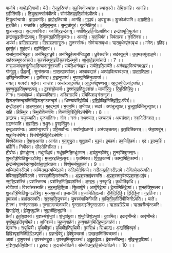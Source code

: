 

  
वायो॒ये। वायो॒इति॒वायो॑। येते॑। ते॒स॒ह॒स्रिणः॑। स॒ह॒स्रिणॊ॒रथा॑सः। रथा॑स॒स्ते। तेभि॒राग॑हि। आग॑हि। ग॒हीति॑गहि।। नि॒युत्वा॒न्त्सोम॑पीतये। सोम॑पीतय॒इति॒सोम॑ऽपीतये।।  
नि॒युत्वा॑न्वायो। वा॒य॒वाग॑हि। वा॒यो॒इति॑वायो। आग॑हि। ग॒ह्य॒यं। अ॒यंशु॒क्रः। शु॒क्रोअ॑यामि। अ॒या॒मि॒ते॒। त॒इति॑ते।। गन्ता॑सि। अ॒सि॒सु॒न्व॒तः। सु॒न्व॒तोगृ॒हं। गृ॒हमिति॑गृ॒हं।।  
शु॒क्रस्या॒द्य। अ॒द्यगवा॑शिरः। गवा॑शिर॒इन्द्र॑वायू। गवा॑शिर॒इति॒गोऽआ॑शिरः। इन्द्र॑वायूनि॒युत्व॑तः। इन्द्र॑वायू॒इतीन्द्र॑ऽवायू। नि॒युत्व॑त॒इति॑नि॒युत्व॑तः।। आया॑तं॒। या॒तं॒पिब॑तं। पिब॑तन्नरा। न॒रेति॑नरा।।  
अ॒यंवां॑। वां॒मि॒त्रा॒व॒रु॒णा॒। मि॒त्रा॒व॒रु॒णा॒सु॒तः। सु॒तस्सोमः॑। सोम॑ऋतावृधा। ऋ॒त॒वृ॒धेत्यृ॑तऽवृधा।। ममेत्। इदि॒ह। इ॒हश्रु॑तं। श्रु॒तं॒हवं॑। हव॒मिति॒हवं॑।।  
राजा॑ना॒वन॑भिद्रुहा। अन॑भिद्रुहाध्रु॒वे। अन॑भिद्रु॒हेत्यन॑भिऽद्रुहा। ध्रु॒वेसद॑सि। सद॑स्युत्त॒मे। उ॒त्त॒मइत्यु॑त्ऽत॒मे।। सह॑स्रस्थूणआसाते। स॒हस्र॑स्थूण॒इति॑स॒हस्र॑ऽस्थूणॆ। आ॒सा॒ते॒इत्या॑साते।। 7 ।।  
तास॒म्राजा॑घृ॒तसू॑तीआ॒दि॒त्यादानु॑न॒स्पती॑। सचे॑ते॒अन॑वह्वरं। सचे॑ते॒इति॒सचे॑ते। अन॑वह्वर॒मित्य॑नवऽह्वरं।।  
गोम॑दू॒षु। ऊँ॒इत्यूँ॑। सुना॑सत्या। ना॒स॒त्या॒श्वा॑वत्। अश्वा॑वद्यातं। अश्व॑व॒दित्यश्व॑ऽवत्। या॒त॒म॒श्वि॒ना॒। अ॒श्वि॒नेत्य॑श्विना।। व॒र्तीरु॑द्रा। रु॒द्रा॒नृ॒पाय्यं॑। नृ॒पाय्य॒मिति॑नृ॒ऽपाय्यं॑।।  
नयत्। यत्परः॑। परो॒न। नान्त॑रः। अन्त॑रआद॒धर्ष॑त्। आ॒द॒धर्ष॑द्वृषण्वसू। आ॒द॒धर्ष॒दित्या॑द॒धर्ष॑त्। वृ॒ष॒ण्व॒सू॒इति॑वृषण्ऽवसू।। दु॒श्शंसो॒मर्त्यः॑। दु॒श्शंस॒इति॑दुः॒ऽशंसः॑। मर्त्यो॑रि॒पुः। रि॒पुरिति॑रि॒पुः।।  
तानः॑। न॒आवो॑ह्ळं। वो॒ह्ळ॒म॒श्वि॒ना॒। अ॒श्वि॒ना॒र॒यिं। र॒यिम्पि॒शङ्ग॑सन्दृशं। पि॒शङ्ग॑सन्दृशमिति॑पि॒शङ्ग॑ऽसन्दृशं।। धिष्ण्या॑वरिवो॒विदं॑। व॒रि॒वो॒विद॒मिति॑व॒रि॒वः॒ऽविदं॑।।  
इन्द्रो॑अ॒ङ्गं। अ॒ङ्गम॒हत्। म॒हद्भ्य॒यं। भ॒यम॒भि। अ॒भीषत्। सदप॑। अप॑चुच्युवत्। चु॒च्यु॒व॒दिति॑चुच्युवत्।। सहि। हिस्थि॒रः। स्थि॒रोविच॑र्षणिः। विच॑र्षणि॒रिति॒विऽच॑र्षणिः।। 8 ।।  
इन्द्र॑श्च। च॒मृ॒ळया॑ति। मृ॒ळया॑तिनः। नो॒न। ननः॑। नः॒प॒श्चात्। प॒श्चाद॒घं। अ॒घन्न॑शत्। न॒श॒दिति॑नशत्।। भ॒द्रम्भ॑वाति। भ॒वा॒ति॒नः॒। नः॒पु॒रः। पु॒रइति॑पु॒रः।।  
इन्द्र॒आशा॑भ्यः। आशा॑भ्य॒स्परि॑। परि॒सर्वा॑भ्यः। सर्वा॑भ्यो॒अभ॑यं। अभ॑यङ्करत्। क॒र॒दिति॑करत्।। जेता॒शत्रू॑न्। शत्रू॒न्विच॑र्षणिः। विच॑र्षणि॒रिति॒विऽच॑र्षणिः।।  
विश्वे॑देवासः। दे॒वा॒स॒आग॑त। आग॑त। ग॒त॒शृ॒णु॒त। शृ॒णु॒तामे॑। म॒इ॒मं। इ॒मंहवं॑। हव॒मिति॒हवं॑।। एदं। इ॒दम्ब॒र्हिः। ब॒र्हिर्नि। निषी॑दत। सी॒द॒तेति॑सीदत।।  
ती॒व्रोवः॑। वो॒मधु॑मान्। मधु॑माँअ॒यं। मधु॑मा॒निति॒मधु॑ऽमान्। अ॒यंशु॒नहो॑त्रेषु। शु॒नहो॑त्रेषुमत्स॒रः। शु॒नहो॑त्रे॒ष्विति॑शु॒नऽहो॑त्रेषु। म॒त्स॒रइति॑म॒त्स॒रः।। ए॒तम्पि॑बत। पि॒ब॒त॒काम्यं॑। काम्य॒मिति॒काम्यं॑।।  
इन्द्र॑ज्येष्ठा॒मरु॑द्गणा॒देवा॑सः॒पूष॑रातयः।। विश्वे॒मम॑श्रुता॒हवं॑।। 9 ।।  
अम्बि॑तमे॒नदी॑तमे। अम्बि॑तम॒इत्यम्बि॑ऽतमे। नदी॑तमे॒देवितमे। नदी॑तम॒इति॒नदी॑ऽतमे। देवि॑तमे॒सर॑स्वति। देवि॑तम॒इति॒देवि॑ऽतमे। सर॑स्व॒तीति॒सर॑स्वति।। अ॒प्र॒श॒स्ताइ॑वस्मसि। अ॒प्र॒श॒स्ताइ॒वेत्य॑प्र॒श॒स्ताः॒ऽइ॑व। स्म॒सि॒प्रश॑स्तिं। प्रश॑स्तिमम्ब। प्रश॑स्ति॒मिति॒प्रऽश॑स्तिं। अ॒म्ब॒नः॒। न॒स्कृ॒धि॒। कृ॒धीति॑कृधि।।  
त्वेविश्वा॑। विश्वा॑सरस्वति। स॒र॒स्व॒ति॒श्रि॒ता। श्रि॒तायूं॑षि। आयूं॑षिदे॒व्यां। दे॒व्यामिति॑दे॒व्यां।। शु॒नहो॑त्रेषुमत्स्व। शु॒नहो॑त्रे॒ष्विति॑शु॒नऽहो॑त्रेषु। म॒त्स्व॒प्र॒जां। प्र॒जान्दे॑वि। प्र॒जामिति॑प्र॒ऽजां। दे॒वि॒दि॒दि॒ढ्ढि॒। दि॒दि॒ढ्ढि॒नः॒। न॒इति॑नः।।  
इ॒माब्रह्म॑। ब्रह्म॑सरस्वति। स॒र॒स्व॒ति॒जु॒षस्व॑। जु॒षस्व॑वाजिनीवति। वा॒जि॒नी॒व॒तीति॑वीजिनीऽवति।। याते॑। ते॒मन्म॑। मन्म॑गृत्सम॒दाः। गृ॒त्स॒म॒दाऋ॑तावरि। गृ॒त्स॒म॒दाइति॑गृ॒त्स॒ऽम॒दाः। ऋ॒ता॒व॒रि॒प्रि॒या। ऋ॒त॒व॒रीत्यृ॑तऽवरि। प्रि॒यादे॒वेषु॑। दे॒वेषु॒जुह्व॑ति। जुह्व॒तीति॒जुह्व॑ति।।  
प्रेतां॑। इ॒तां॒य॒ज्ञस्य॑। य॒ज्ञस्य॑शं॒भुवा॑। शं॒भुवा॑यु॒वा। शं॒भुवेति॑शं॒ऽभुवा॑। यु॒वामित्। इदावृ॑णीमहे। आवृ॑णीमहे। वृ॒णी॒म॒ह॒इति॑वृणीमहे।। अ॒ग्निञ्च॑। च॒ह॒व्य॒वाह॑नं। ह॒व्य॒वाह॑न॒मिति॑ह॒व्य॒ऽवाह॑नं।।  
द्यावा॑नः। नः॒पृ॒थि॒वी। पृ॒थि॒वीइ॒मं। पृ॒थि॒वीइति॑पृ॒थि॒वी। इ॒मंसि॒ध्रं। सि॒ध्रम॒द्य। अ॒द्यदि॑वि॒श्पृशं॑। दि॒वि॒श्पृश॒मिति॑दि॒वि॒ऽश्पृशं॑।। य॒ज्ञन्दे॒वेषु॑। दे॒वेषु॑यच्छतां। य॒च्छ॒ता॒मिति॑यच्छतां।।  
आवां॑। वा॒मु॒पस्थं॑। उ॒पस्थ॑मद्रुहा। उ॒पस्थ॒मित्यु॒पऽस्थं॑। अ॒द्रु॒हा॒दे॒वाः। दे॒वास्सी॑दन्तु। सी॒द॒न्तु॒य॒ज्ञियाः॑। य॒ज्ञिया॒इति॑य॒ज्ञियाः॑।। इ॒हाद्य। अ॒द्यसोम॑पीतये। सोम॑पीतय॒इति॒सोम॑ऽपीतये।। 10 ।।  
